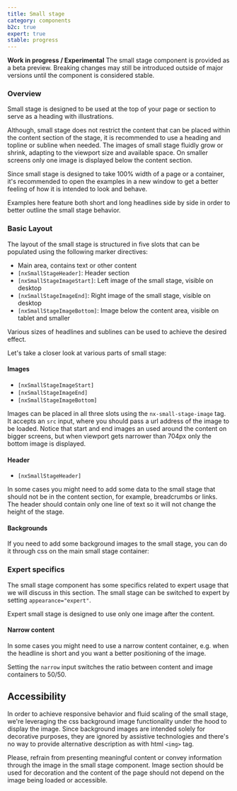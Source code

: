 ```yaml
---
title: Small stage
category: components
b2c: true
expert: true
stable: progress
---
```


<div class="docs-deprecation-warning">
<strong>Work in progress / Experimental</strong>
The small stage component is provided as a beta preview. Breaking changes may still be introduced outside of major versions until the component is
considered stable.
</div>

### Overview

Small stage is designed to be used at the top of your page or section to serve as a heading with illustrations.

Although, small stage does not restrict the content that can be placed within the content section of the stage, it is recommended to use a heading and topline or subline when needed. The images of small stage fluidly grow or shrink, adapting to the viewport size and available space. On smaller screens only one image is displayed below the content section.

Since small stage is designed to take 100% width of a page or a container, it's recommended to open the examples in a new window to get a better feeling of how it is intended to look and behave.

Examples here feature both short and long headlines side by side in order to better outline the small stage behavior.

### Basic Layout

The layout of the small stage is structured in five slots that can be populated using the following marker directives:

-   Main area, contains text or other content
-   `[nxSmallStageHeader]`: Header section
-   `[nxSmallStageImageStart]`: Left image of the small stage, visible on desktop
-   `[nxSmallStageImageEnd]`: Right image of the small stage, visible on desktop
-   `[nxSmallStageImageBottom]`: Image below the content area, visible on tablet and smaller

<!-- example(small-stage-default)-->

Various sizes of headlines and sublines can be used to achieve the desired effect.

<!-- example(small-stage-content-variation)-->

Let's take a closer look at various parts of small stage:

#### Images

-   `[nxSmallStageImageStart]`
-   `[nxSmallStageImageEnd]`
-   `[nxSmallStageImageBottom]`

Images can be placed in all three slots using the `nx-small-stage-image` tag. It accepts an `src` input, where you should pass a url address of the image to be loaded. Notice that start and end images an used around the content on bigger screens, but when viewport gets narrower than 704px only the bottom image is displayed.

#### Header

-   `[nxSmallStageHeader]`

In some cases you might need to add some data to the small stage that should not be in the content section, for example, breadcrumbs or links. The header should contain only one line of text so it will not change the height of the stage.

<div class="docs-private">

#### Backgrounds

If you need to add some background images to the small stage, you can do it through css on the main small stage container:

<!-- example(small-stage-w-bg)-->

</div>

<div class="docs-expert-container">

### Expert specifics

The small stage component has some specifics related to expert usage that we will discuss in this section. The small stage can be switched to expert by setting `appearance="expert"`.

Expert small stage is designed to use only one image after the content.

<!-- example(small-stage-expert-default)-->

#### Narrow content

In some cases you might need to use a narrow content container, e.g. when the headline is short and you want a better positioning of the image.

Setting the `narrow` input switches the ratio between content and image containers to 50/50.

<!-- example(small-stage-expert-content-narrow)-->

</div>

## Accessibility

In order to achieve responsive behavior and fluid scaling of the small stage, we're leveraging the css background image functionality under the hood to display the image. Since background images are intended solely for decorative purposes, they are ignored by assistive technologies and there's no way to provide alternative description as with html `<img>` tag.

Please, refrain from presenting meaningful content or convey information through the image in the small stage component. Image section should be used for decoration and the content of the page should not depend on the image being loaded or accessible.
